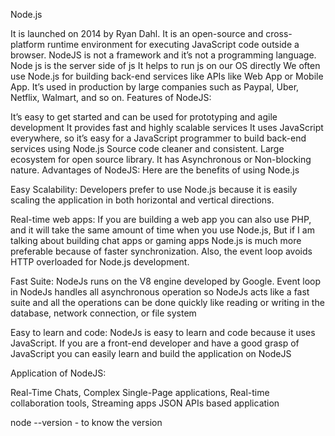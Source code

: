 Node.js

It is launched on 2014 by Ryan Dahl.
It is an open-source and cross-platform runtime environment for executing JavaScript code outside a browser.
NodeJS is not a framework and it’s not a programming language.
Node js is the server side of js
It helps to run js on our OS directly
We often use Node.js for building back-end services like APIs like Web App or Mobile App.
It’s used in production by large companies such as Paypal, Uber, Netflix, Walmart, and so on.
Features of NodeJS:

It’s easy to get started and can be used for prototyping and agile development
It provides fast and highly scalable services
It uses JavaScript everywhere, so it’s easy for a JavaScript programmer to build back-end services using Node.js
Source code cleaner and consistent.
Large ecosystem for open source library.
It has Asynchronous or Non-blocking nature.
Advantages of NodeJS: Here are the benefits of using Node.js

Easy Scalability: Developers prefer to use Node.js because it is easily scaling the application in both horizontal and vertical directions.

Real-time web apps: If you are building a web app you can also use PHP, and it will take the same amount of time when you use Node.js, But if I am talking about building chat apps or gaming apps Node.js is much more preferable because of faster synchronization. Also, the event loop avoids HTTP overloaded for Node.js development.

Fast Suite: NodeJs runs on the V8 engine developed by Google. Event loop in NodeJs handles all asynchronous operation so NodeJs acts like a fast suite and all the operations can be done quickly like reading or writing in the database, network connection, or file system

Easy to learn and code: NodeJs is easy to learn and code because it uses JavaScript. If you are a front-end developer and have a good grasp of JavaScript you can easily learn and build the application on NodeJS

Application of NodeJS:

Real-Time Chats, Complex Single-Page applications, Real-time collaboration tools, Streaming apps JSON APIs based application

node --version - to know the version